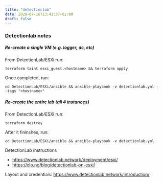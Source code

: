 ```yaml
---
title: "detectionlab"
date: 2020-07-16T13:41:37+02:00
draft: false
---
```


### Detectionlab notes

##### Re-create a single VM (e.g. logger, dc, etc)

From DetectionLab/ESXi run:
```
terraform taint esxi_guest.<hostname> && terraform apply
```
Once completed, run: 
```
cd DetectionLab/ESXi/ansible && ansible-playbook -v detectionlab.yml --tags "<hostname>"
```

##### Re-create the entire lab (all 4 instances)

From DetectionLab/ESXi run:
```
terraform destroy 
```
After it fininshes, run:
```
cd DetectionLab/ESXi/ansible && ansible-playbook -v detectionlab.yml
```


DetectionLab instructions
* https://www.detectionlab.network/deployment/esxi/
* https://clo.ng/blog/detectionlab-on-esxi/

Layout and credentials: https://www.detectionlab.network/introduction/

